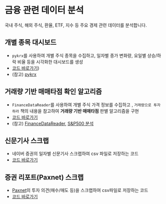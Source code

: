 # 금융 관련 데이터 분석

국내 주식, 해외 주식, 환율, ETF, 지수 등 주요 경제 관련 데이터를 분석합니다. 

## 개별 종목 대시보드
- `pykrx`를 사용하여 개별 주식 종목을 수집하고, 일자별 종가 변화량, 요일별 상승/하락 비율 등을 시각화한 대시보드를 생성
- [코드 바로가기](https://github.com/Clinda02/financial_data_analysis/blob/main/PyKrx_com2us_dashboard.ipynb))
- (참고) [pykrx](https://github.com/sharebook-kr/pykrx)


## 거래량 기반 매매타점 확인 알고리즘
- `FinanceDataReader`를 사용하여 개별 주식 가격 정보를 수집하고 , `거래량으로 투자하라` 책의 내용을 참고하여 **거래량 기반 매매타점** 판별 알고리즘을 구현
- [코드 바로가기](https://github.com/Clinda02/financial_data_analysis/blob/main/stock/FinanceDataReader_trading_volume.ipynb)
- (참고) [FinanceDataReader](https://financedata.github.io/posts/finance-data-reader-users-guide.html), [S&P500 분석]()

## 신문기사 스크랩
- 네이버 증권의 일자별 신문기사 스크랩하여 csv 파일로 저장하는 코드
- [코드 바로가기]()

## 증권 리포트(Paxnet) 스크랩
- [Paxnet](https://www.paxnet.co.kr/stock/report/report?menuCode=2222)의 투자 의견(매수/매도 등)을 스크랩하여 csv파일로 저장하는 코드
- [코드 바로가기]()
